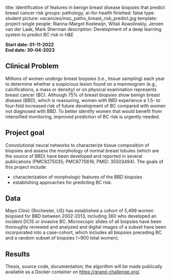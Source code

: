 title: Identification of features in benign breast disease biopsies that predict breast cancer risk
groups: pathology, ai-for-health
finished: false
type: student
picture: vacancies/msc_patho_breast_risk_predict.jpg
template: project-single
people: Rianna-Margot Koelewijn, Witali Aswolinskiy, Jeroen van der Laak, Mark Sherman
description: Development of a deep learning system to predict BC risk in H&E

**Start date: 01-11-2022** <br>
**End date: 30-04-2023**

## Clinical Problem

Millions of women undergo breast biopsies (i.e., tissue sampling) each year to determine whether a suspicious lesion found on a mammogram (e.g., calcifications, a mass or density) or on physical examination represents breast cancer (BC). Although 75% of breast biopsies show benign breast disease (BBD), which is reassuring, women with BBD experience a 1.5- to four-fold increased risk of future development of BC compared with women not diagnosed with BBD. To better identify women that would benefit from intensified monitoring, improved prediction of BC risk is urgently needed.

## Project goal

Convolutional neural networks to characterize tissue composition of biopsies and assess the morphology of normal breast lobules (which are the source of BBD) have been developed and reported in several publications (PMC9275035; PMC8770616; PMID: 35503494).
The goals of this project include:
- characterization of morphologic features of the BBD biopsies
- establishing approaches for predicting BC risk.

## Data
Mayo Clinic (Rochester, US) has established a cohort of 5,499 women biopsied for BBD between 2002-2013, including 360 who developed an incident DCIS or invasive BC. Microscopic slides of all biopsies have been thoroughly reviewed and analyzed and digital images of a subset have been incorporated into a case-cohort, which includes all biopsies preceding BC and a random subset of biopsies (~900 total women).

## Results
Thesis, source code, documentation; the algorithm will be made publically available as a Docker container on https://grand-challenge.org/.
